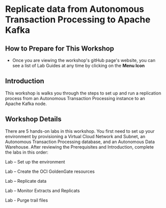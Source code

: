 # Replicate data from Autonomous Transaction Processing to Apache Kafka


## How to Prepare for This Workshop

- Once you are viewing the workshop's gitHub page's website, you can see a list of Lab Guides at any time by clicking on the **Menu Icon**

## Introduction

This workshop is walks you through the steps to set up and run a replication process from an Autonomous Transaction Processing instance to an Apache Kafka node.

## Workshop Details

There are 5 hands-on labs in this workshop. You first need to set up your environment by provisioning a Virtual Cloud Network and Subnet, an Autonomous Transaction Processing database, and an Autonomous Data Warehouse. After reviewing the Prerequisites and Introduction, complete the labs in this order:

Lab  –   Set up the environment

Lab   –  Create the OCI GoldenGate resources

Lab   –  Replicate data

Lab   –  Monitor Extracts and Replicats

Lab   -  Purge trail files
